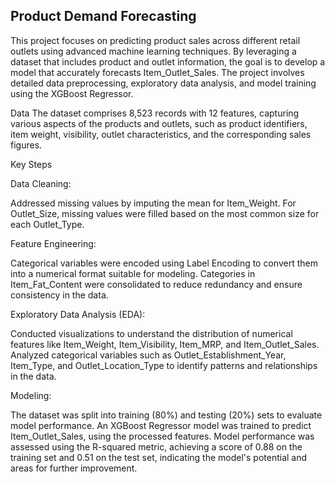 ## Product Demand Forecasting 

This project focuses on predicting product sales across different retail outlets using advanced machine learning techniques. By leveraging a dataset that includes product and outlet information, the goal is to develop a model that accurately forecasts Item_Outlet_Sales. The project involves detailed data preprocessing, exploratory data analysis, and model training using the XGBoost Regressor.

Data
The dataset comprises 8,523 records with 12 features, capturing various aspects of the products and outlets, such as product identifiers, item weight, visibility, outlet characteristics, and the corresponding sales figures.

Key Steps

Data Cleaning:

Addressed missing values by imputing the mean for Item_Weight.
For Outlet_Size, missing values were filled based on the most common size for each Outlet_Type.

Feature Engineering:

Categorical variables were encoded using Label Encoding to convert them into a numerical format suitable for modeling.
Categories in Item_Fat_Content were consolidated to reduce redundancy and ensure consistency in the data.

Exploratory Data Analysis (EDA):

Conducted visualizations to understand the distribution of numerical features like Item_Weight, Item_Visibility, Item_MRP, and Item_Outlet_Sales.
Analyzed categorical variables such as Outlet_Establishment_Year, Item_Type, and Outlet_Location_Type to identify patterns and relationships in the data.

Modeling:

The dataset was split into training (80%) and testing (20%) sets to evaluate model performance.
An XGBoost Regressor model was trained to predict Item_Outlet_Sales, using the processed features.
Model performance was assessed using the R-squared metric, achieving a score of 0.88 on the training set and 0.51 on the test set, indicating the model's potential and areas for further improvement.
